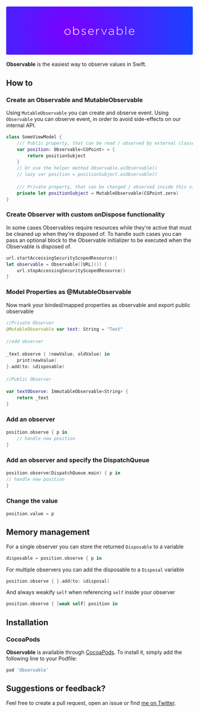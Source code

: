 <p align="center">
    <img src="art/header.png" width="890" alt="Observable"/>
</p>

**Observable** is the easiest way to observe values in Swift.

## How to
### Create an Observable and MutableObservable 
Using `MutableObservable` you can create and observe event.
Using `Observable` you can observe event, in order to avoid side-effects on our internal API. 
```swift
class SomeViewModel {
    /// Public property, that can be read / observed by external classes (e.g. view controller), but not changed.
    var position: Observable<CGPoint> = {
        return positionSubject
    }
    // Or use the helper method Observable.asObservable()
    // lazy var position = positionSubject.asObservable()

    /// Private property, that can be changed / observed inside this view model.
    private let positionSubject = MutableObservable(CGPoint.zero)
}
```

### Create Observer with custom onDispose functionality

In some cases Observables require resources while they're active that must be cleaned up when they're disposed of.  To handle such cases you can pass an optional block to the Observable initializer to be executed when the Observable is disposed of.

```swift
url.startAccessingSecurityScopedResource()
let observable = Observable([URL]()) {
    url.stopAccessingSecurityScopedResource()
}
```

### Model Properties as @MutableObservable

Now mark your binded/mapped properties as observable and export public observable

```swift
//Private Observer
@MutableObservable var text: String = "Test"

//add observer

_text.observe { (newValue, oldValue) in
    print(newValue)
}.add(to: &disposable)
        
//Public Observer

var textObserve: ImmutableObservable<String> {
    return _text
}

```
### Add an observer

```swift
position.observe { p in
    // handle new position
}
```

### Add an observer and specify the DispatchQueue

```swift
position.observe(DispatchQueue.main) { p in
// handle new position
}
```

### Change the value

```swift
position.value = p
```

## Memory management

For a single observer you can store the returned `Disposable` to a variable

```swift
disposable = position.observe { p in

```

For multiple observers you can add the disposable to a `Disposal` variable

```swift
position.observe { }.add(to: &disposal)
```

And always weakify `self` when referencing `self` inside your observer

```swift
position.observe { [weak self] position in
```

## Installation

### CocoaPods

**Observable** is available through [CocoaPods](http://cocoapods.org). To install
it, simply add the following line to your Podfile:

```ruby
pod 'Observable'
```

## Suggestions or feedback?

Feel free to create a pull request, open an issue or find [me on Twitter](https://twitter.com/roberthein).
